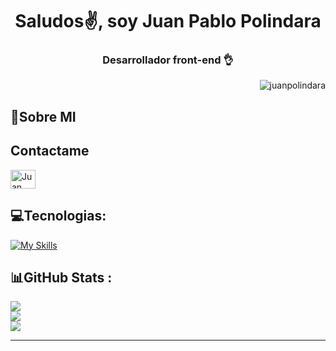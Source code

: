 <h1 align="center">Saludos✌, soy Juan Pablo Polindara</h1>
<h3 align="center">Desarrollador front-end 👌</h3><p align="right"> <img src="https://komarev.com/ghpvc/?username=juanpolindara&label=Profile%20views&color=0e75b6&style=flat" alt="juanpolindara" /> </p>

<h2 align="left">💫Sobre MI</h2>

<h2> Contactame </h2>
<a href="https://linkedin.com/in/juanpolindara" target="blank"><img align="center" src="https://raw.githubusercontent.com/rahuldkjain/github-profile-readme-generator/master/src/images/icons/Social/linked-in-alt.svg" alt="Juan Pablo Polindara Chaves" height="30" width="40" /></a></p><p align="left">  

  
## 💻Tecnologias:
  
[![My Skills](https://skillicons.dev/icons?i=js,html,css,,nodejs,express,react,git,github,,vscode)](https://skillicons.dev)

## 📊GitHub Stats :

![](https://github-readme-stats.vercel.app/api?username=JuanPolindara&theme=onedark&hide_border=true&include_all_commits=true&count_private=true)<br/>
![](https://github-readme-streak-stats.herokuapp.com/?user=JuanPolindara&theme=onedark&hide_border=true)<br/>
![](https://github-readme-stats.vercel.app/api/top-langs/?username=JuanPolindara&theme=onedark&hide_border=true&include_all_commits=true&count_private=true&layout=compact)

<hr/>


